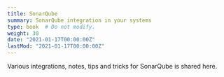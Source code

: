 ```yaml
---
title: SonarQube
summary: SonarQube integration in your systems
type: book  # Do not modify.
weight: 30
date: "2021-01-17T00:00:00Z"
lastMod: "2021-01-17T00:00:00Z"
---
```


Various integrations, notes, tips and tricks for SonarQube is shared here.
